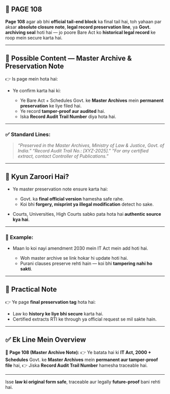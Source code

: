 ## 📄 **PAGE 108**

**Page 108** agar ab bhi **official tail-end block** ka final tail hai, toh yahaan par aksar **absolute closure note**, **legal record preservation line**, ya **Govt. archiving seal** hoti hai — jo poore Bare Act ko **historical legal record** ke roop mein secure karta hai.

---

## 🔹 **Possible Content — Master Archive & Preservation Note**

👉 Is page mein hota hai:

* Ye confirm karta hai ki:

  * Ye Bare Act + Schedules Govt. ke **Master Archives** mein **permanent preservation** ke liye filed hai.
  * Ye record **tamper-proof aur audited** hai.
  * Iska **Record Audit Trail Number** diya hota hai.

---

### ✅ **Standard Lines:**

> *“Preserved in the Master Archives, Ministry of Law & Justice, Govt. of India.”*
> *“Record Audit Trail No.: \[XYZ-2025].”*
> *“For any certified extract, contact Controller of Publications.”*

---

## 🔹 **Kyun Zaroori Hai?**

* Ye master preservation note ensure karta hai:

  * Govt. ka **final official version** hamesha safe rahe.
  * Koi bhi **forgery, misprint ya illegal modification** detect ho sake.
* Courts, Universities, High Courts sabko pata hota hai **authentic source kya hai**.

---

### 🧩 **Example:**

* Maan lo koi nayi amendment 2030 mein IT Act mein add hoti hai.

  * Woh master archive se link hokar hi update hoti hai.
  * Purani clauses preserve rehti hain — koi bhi **tampering nahi ho sakti**.

---

## 🔹 **Practical Note**

👉 Ye page **final preservation tag** hota hai:

* Law ko **history ke liye bhi secure** karta hai.
* Certified extracts RTI ke through ya official request se mil sakte hain.

---

## ✅ **Ek Line Mein Overview**

📌 **Page 108 (Master Archive Note):**
👉 Ye batata hai ki **IT Act, 2000 + Schedules** Govt. ke **Master Archives** mein **permanent aur tamper-proof file** hai,
👉 Jiska **Record Audit Trail Number** hamesha traceable hai.

---

Isse **law ki original form safe**, traceable aur legally **future-proof** bani rehti hai.
